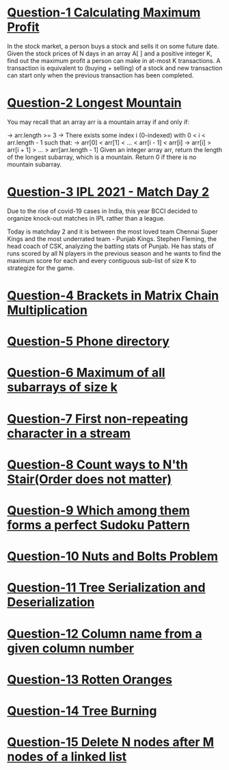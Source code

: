 # [Question-1  Calculating Maximum Profit](https://practice.geeksforgeeks.org/problems/maximum-profit4657/1)
  
In the stock market, a person buys a stock and sells it on some future date. Given the stock prices of N days in an array A[ ] and a positive integer K, find out the maximum profit a person can make in at-most K transactions. A transaction is equivalent to (buying + selling) of a stock and new transaction can start only when the previous transaction has been completed.
  
# [Question-2 Longest Mountain ](https://leetcode.com/problems/longest-mountain-in-array/)
  
You may recall that an array arr is a mountain array if and only if:

-> arr.length >= 3
-> There exists some index i (0-indexed) with 0 < i < arr.length - 1 such that:
    -> arr[0] < arr[1] < ... < arr[i - 1] < arr[i]
    -> arr[i] > arr[i + 1] > ... > arr[arr.length - 1]
Given an integer array arr, return the length of the longest subarray, which is a mountain. Return 0 if there is no mountain subarray.

# [Question-3 IPL 2021 - Match Day 2](https://practice.geeksforgeeks.org/problems/deee0e8cf9910e7219f663c18d6d640ea0b87f87/1/)

Due to the rise of covid-19 cases in India, this year BCCI decided to organize knock-out matches in IPL rather than a league.

Today is matchday 2 and it is between the most loved team Chennai Super Kings and the most underrated team - Punjab Kings. 
Stephen Fleming, the head coach of CSK, analyzing the batting stats of Punjab. He has stats of runs scored by all N players in the previous season and he wants to find the maximum score for each and every contiguous sub-list of size K to strategize for the game.  

  
# [Question-4 Brackets in Matrix Chain Multiplication](https://practice.geeksforgeeks.org/problems/brackets-in-matrix-chain-multiplication1024/1/)

  

# [Question-5 Phone directory](https://practice.geeksforgeeks.org/problems/phone-directory4628/1/)  
  


# [Question-6 Maximum of all subarrays of size k](https://practice.geeksforgeeks.org/problems/maximum-of-all-subarrays-of-size-k3101/1)  
  
  
  
# [Question-7 First non-repeating character in a stream](https://practice.geeksforgeeks.org/problems/first-non-repeating-character-in-a-stream1216/1)  
  
  
# [Question-8 Count ways to N'th Stair(Order does not matter)](https://practice.geeksforgeeks.org/problems/count-ways-to-nth-stairorder-does-not-matter1322/1/)  
  
  
# [Question-9 Which among them forms a perfect Sudoku Pattern](https://practice.geeksforgeeks.org/problems/is-sudoku-valid4820/1/)  
  
  
# [Question-10 Nuts and Bolts Problem](https://practice.geeksforgeeks.org/problems/nuts-and-bolts-problem0431/1)  
  
  
# [Question-11 Tree Serialization and Deserialization](https://practice.geeksforgeeks.org/problems/serialize-and-deserialize-a-binary-tree/1)  
  
  
# [Question-12 Column name from a given column number](https://practice.geeksforgeeks.org/problems/column-name-from-a-given-column-number4244/1/)  
  
  
# [Question-13 Rotten Oranges](https://leetcode.com/problems/rotting-oranges/)  
  
  
# [Question-14 Tree Burning](https://practice.geeksforgeeks.org/problems/burning-tree/1/)  
  

# [Question-15 Delete N nodes after M nodes of a linked list](https://practice.geeksforgeeks.org/problems/delete-n-nodes-after-m-nodes-of-a-linked-list/1/)  
  
  
